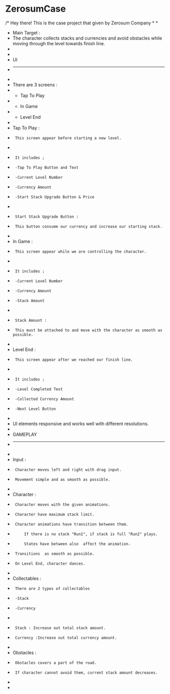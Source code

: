 # ZerosumCase

/* Hey there! This is the case project that given by Zerosum Company
 * 
 *
 * Main Target :
 * The character collects stacks and currencies and avoid obstacles while moving through the level towards finish line.
 *
 * 
 * UI
 * -----
 *
 * There are 3 screens :
 * - Tap To Play
 * - In Game
 * - Level End
 *
 *  Tap To Play :
 *      This screen appear before starting a new level.
 * 
 *      It includes ;
 *      -Tap To Play Button and Text
 *      -Current Level Number
 *      -Currency Amount
 *      -Start Stack Upgrade Button & Price
 *
 *      Start Stack Upgrade Button :
 *      This button consume our currency and increase our starting stack.
 *
 *  In Game :
 *      This screen appear while we are controlling the character.
 *
 *      It includes ;
 *      -Current Level Number
 *      -Currency Amount
 *      -Stack Amount
 *
 *      Stack Amount :
 *      This must be attached to and move with the character as smooth as possible.
 *
 *  Level End :
 *      This screen appear after we reached our finish line.
 *
 *      It includes ;
 *      -Level Completed Text
 *      -Collected Currency Amount
 *      -Next Level Button
 *
 * UI elements responsive and works well with different resolutions.
 *      
 * GAMEPLAY
 * -----
 *
 *  Input :
 *      Character moves left and right with drag input.
 *      Movement simple and as smooth as possible.
 *
 *  Character :
 *      Character moves with the given animations.
 *      Character have maximum stack limit.
 *      Character animations have transition between them.
 *          If there is no stack "Run1", if stack is full "Run2" plays.
 *          States have between also  affect the animation.
 *      Transitions  as smooth as possible.
 *      On Level End, character dances.
 *
 *  Collectables :
 *      There are 2 types of collectables
 *      -Stack
 *      -Currency
 *
 *      Stack : Increase out total stack amount.
 *      Currency :Increase out total currency amount.
 *      
 *  Obstacles :
 *      Obstacles covers a part of the road.
 *      If character cannot avoid them, current stack amount decreases.
 *
 *

